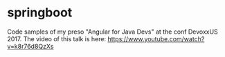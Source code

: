 # springboot
Code samples of my preso "Angular for Java Devs" at the conf DevoxxUS 2017. The video of this talk is here: https://www.youtube.com/watch?v=k8r76d8QzXs 
